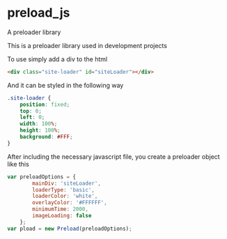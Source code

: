 # preload_js
A preloader library 

This is a preloader library used in development projects

To use simply add a div to the html

```html
<div class="site-loader" id="siteLoader"></div>
```

And it can be styled in the following way

```css
.site-loader {
	position: fixed;
	top: 0;
	left: 0;
	width: 100%;
	height: 100%;
	background: #FFF;
}
```

After including the necessary javascript file, you create a preloader object like this

```js
var preloadOptions = {
		mainDiv: 'siteLoader',
		loaderType: 'basic',
		loaderColor: 'white',
		overlayColor: '#FFFFFF',
		minimumTime: 2000,
		imageLoading: false
	};
var pload = new Preload(preloadOptions);
```
